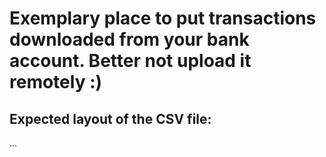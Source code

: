 # Exemplary place to put transactions downloaded from your bank account. Better not upload it remotely :)

## Expected layout of the CSV file:
...
